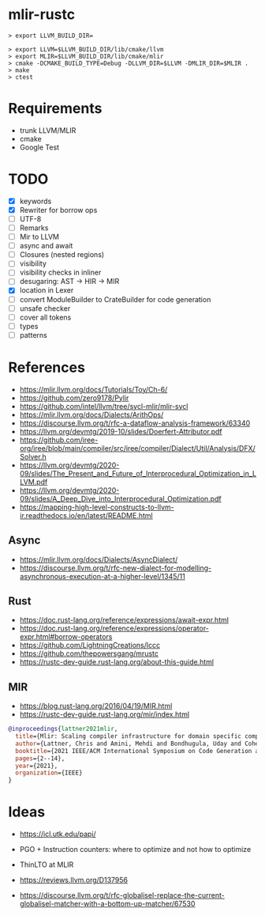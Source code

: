 # mlir-rustc


```console
> export LLVM_BUILD_DIR=

> export LLVM=$LLVM_BUILD_DIR/lib/cmake/llvm
> export MLIR=$LLVM_BUILD_DIR/lib/cmake/mlir
> cmake -DCMAKE_BUILD_TYPE=Debug -DLLVM_DIR=$LLVM -DMLIR_DIR=$MLIR .
> make
> ctest
```

# Requirements

* trunk LLVM/MLIR
* cmake
* Google Test


# TODO

- [x] keywords
- [x] Rewriter for borrow ops
- [ ] UTF-8
- [ ] Remarks
- [ ] Mir to LLVM
- [ ] async and await
- [ ] Closures (nested regions)
- [ ] visibility
- [ ] visibility checks in inliner
- [ ] desugaring: AST -> HIR -> MIR
- [x] location in Lexer
- [ ] convert ModuleBuilder to CrateBuilder for code generation
- [ ] unsafe checker
- [ ] cover all tokens
- [ ] types
- [ ] patterns

# References

* https://mlir.llvm.org/docs/Tutorials/Toy/Ch-6/
* https://github.com/zero9178/Pylir
* https://github.com/intel/llvm/tree/sycl-mlir/mlir-sycl
* https://mlir.llvm.org/docs/Dialects/ArithOps/
* https://discourse.llvm.org/t/rfc-a-dataflow-analysis-framework/63340
* https://llvm.org/devmtg/2019-10/slides/Doerfert-Attributor.pdf
* https://github.com/iree-org/iree/blob/main/compiler/src/iree/compiler/Dialect/Util/Analysis/DFX/Solver.h
* https://llvm.org/devmtg/2020-09/slides/The_Present_and_Future_of_Interprocedural_Optimization_in_LLVM.pdf
* https://llvm.org/devmtg/2020-09/slides/A_Deep_Dive_into_Interprocedural_Optimization.pdf
* https://mapping-high-level-constructs-to-llvm-ir.readthedocs.io/en/latest/README.html
## Async

* https://mlir.llvm.org/docs/Dialects/AsyncDialect/
* https://discourse.llvm.org/t/rfc-new-dialect-for-modelling-asynchronous-execution-at-a-higher-level/1345/11

## Rust

* https://doc.rust-lang.org/reference/expressions/await-expr.html
* https://doc.rust-lang.org/reference/expressions/operator-expr.html#borrow-operators
* https://github.com/LightningCreations/lccc
* https://github.com/thepowersgang/mrustc
* https://rustc-dev-guide.rust-lang.org/about-this-guide.html

## MIR

* https://blog.rust-lang.org/2016/04/19/MIR.html
* https://rustc-dev-guide.rust-lang.org/mir/index.html


```bibtex
@inproceedings{lattner2021mlir,
  title={Mlir: Scaling compiler infrastructure for domain specific computation},
  author={Lattner, Chris and Amini, Mehdi and Bondhugula, Uday and Cohen, Albert and Davis, Andy and Pienaar, Jacques and Riddle, River and Shpeisman, Tatiana and Vasilache, Nicolas and Zinenko, Oleksandr},
  booktitle={2021 IEEE/ACM International Symposium on Code Generation and Optimization (CGO)},
  pages={2--14},
  year={2021},
  organization={IEEE}
}
````



# Ideas

* https://icl.utk.edu/papi/

* PGO + Instruction counters: where to optimize and not how to optimize

* ThinLTO at MLIR

* https://reviews.llvm.org/D137956


* https://discourse.llvm.org/t/rfc-globalisel-replace-the-current-globalisel-matcher-with-a-bottom-up-matcher/67530
